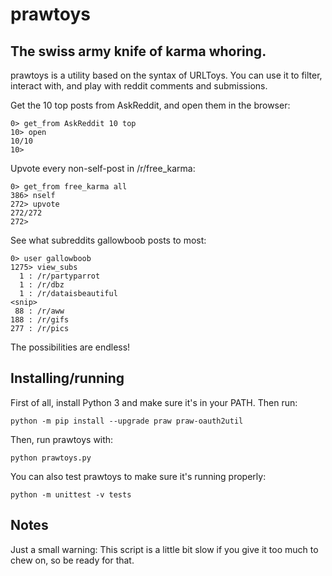 # prawtoys

## The swiss army knife of karma whoring.

prawtoys is a utility based on the syntax of URLToys. You can use it to filter,
interact with, and play with reddit comments and submissions.

Get the 10 top posts from AskReddit, and open them in the browser:

    0> get_from AskReddit 10 top
    10> open
    10/10
    10>

Upvote every non-self-post in /r/free\_karma:

    0> get_from free_karma all
    386> nself
    272> upvote
    272/272
    272> 

See what subreddits gallowboob posts to most:

    0> user gallowboob
    1275> view_subs
      1 : /r/partyparrot
      1 : /r/dbz
      1 : /r/dataisbeautiful
    <snip>
     88 : /r/aww
    188 : /r/gifs
    277 : /r/pics

The possibilities are endless!

## Installing/running

First of all, install Python 3 and make sure it's in your PATH. Then run:

    python -m pip install --upgrade praw praw-oauth2util

Then, run prawtoys with:

    python prawtoys.py

You can also test prawtoys to make sure it's running properly:

    python -m unittest -v tests

## Notes

Just a small warning: This script is a little bit slow if you give it too much
to chew on, so be ready for that.

